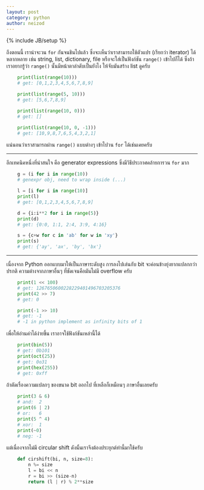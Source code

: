 ```yaml
---
layout: post
category: python
author: neizod
---
```

{% include JB/setup %}

ถึงตอนนี้ เราน่าจะวน `for` กันจนชินไปแล้ว ซึ่งจะเห็นว่าเราสามารถใช้ตัวแปร (เรียกว่า iterator) ได้หลากหลาย เช่น string, list, dictionary, file หรือจะใส่เป็นฟังก์ชัน `range()` เข้าไปก็ได้ ซึ่งถ้าเราอยากรู้ว่า `range()` นั้นมีหน้าตาลำดับเป็นยังไง ให้จับมันสร้าง list ดูครับ

```python
    print(list(range(10)))
    # get: [0,1,2,3,4,5,6,7,8,9]

    print(list(range(5, 10)))
    # get: [5,6,7,8,9]

    print(list(range(10, 0)))
    # get: []

    print(list(range(10, 0, -1)))
    # get: [10,9,8,7,6,5,4,3,2,1]
```

แน่นอนว่าเราสามารถผ่าน `range()` แบบต่างๆ เข้าไปวน `for` ได้เช่นเคยครับ

---

อีกเทคนิคหนึ่งที่น่าสนใจ คือ generator expressions ซึ่งมีวิธีประกาศคล้ายการวน `for` มาก

```python
    g = (i for i in range(10))
    # genexpr obj, need to wrap inside (...)

    l = [i for i in range(10)]
    print(l)
    # get: [0,1,2,3,4,5,6,7,8,9]

    d = {i:i**2 for i in range(5)}
    print(d)
    # get: {0:0, 1:1, 2:4, 3:9, 4:16}

    s = {c+w for c in 'ab' for w in 'xy'}
    print(s)
    # get: {'ay', 'ax', 'by', 'bx'}
```

---

เนื่องจาก Python ออกแบบมาให้เป็นภาษาระดับสูง การลงไปเล่นกับ bit จะค่อนข้างยุ่งยากแปลกกว่าปรกติ ความต่างจากภาษาอื่นๆ ที่ชัดเจนคือมันไม่มี overflow ครับ

```python
    print(1 << 100)
    # get: 1267650600228229401496703205376
    print(42 >> 7)
    # get: 0

    print(-1 >> 10)
    # get: -1
    # -1 in python implement as infinity bits of 1
```

เพื่อให้อ่านค่าได้ง่ายขึ้น เราอาจใช้ฟังก์ชันเหล่านี้ได้

```python
    print(bin(5))
    # get: 0b101
    print(oct(25))
    # get: 0o31
    print(hex(255))
    # get: 0xff
```

ถ้าตัดเรื่องความแปลกๆ ของขนาด bit ออกไป ที่เหลือก็เหมือนๆ ภาษาอื่นเลยครับ

```python
    print(3 & 6)
    # and:  2
    print(6 | 2)
    # or:   6
    print(5 ^ 4)
    # xor:  1
    print(~0)
    # neg: -1
```

แต่เนื่องจากไม่มี circular shift ดังนั้นเราจึงต้องประยุกต์ท่านี้มาใช้ครับ

```python
    def cirshift(bi, n, size=8):
        n %= size
        l = bi << n
        r = bi >> (size-n)
        return (l | r) % 2**size
```
